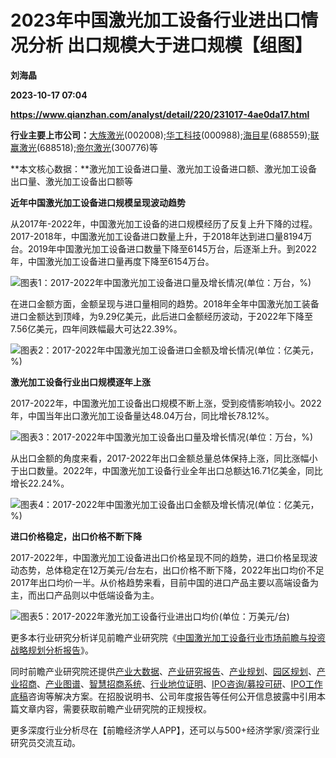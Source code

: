 # 2023年中国激光加工设备行业进出口情况分析 出口规模大于进口规模【组图】
**刘海晶**

**2023-10-17 07:04**

**https://www.qianzhan.com/analyst/detail/220/231017-4ae0da17.html**

**行业主要上市公司：**[大族激光](https://stock.qianzhan.com/hs/zhengquan_002008.SZ.html)(002008);[华工科技](https://stock.qianzhan.com/hs/zhengquan_000988.SZ.html)(000988);[海目星](https://stock.qianzhan.com/hs/zhengquan_688559.SH.html)(688559);[联赢激光](https://stock.qianzhan.com/hs/zhengquan_688518.SH.html)(688518);[帝尔激光](https://stock.qianzhan.com/hs/zhengquan_300776.SZ.html)(300776)等

**本文核心数据：**激光加工设备进口量、激光加工设备进口额、激光加工设备出口量、激光加工设备出口额等

**近年中国激光加工设备进口规模呈现波动趋势**

从2017年-2022年，中国激光加工设备的进口规模经历了反复上升下降的过程。2017-2018年，中国激光加工设备进口数量上升，于2018年达到进口量8194万台。2019年中国激光加工设备进口数量下降至6145万台，后逐渐上升。到2022年，中国激光加工设备进口量再度下降至6154万台。

![图表1：2017-2022年中国激光加工设备进口量及增长情况(单位：万台，%)](https://img3.qianzhan.com/news/202310/17/20231017-d13ef81ebdabe2f7.png)

在进口金额方面，金额呈现与进口量相同的趋势。2018年全年中国激光加工装备进口金额达到顶峰，为9.29亿美元，此后进口金额经历波动，于2022年下降至7.56亿美元，四年间跌幅最大可达22.39%。

![图表2：2017-2022年中国激光加工设备进口金额及增长情况(单位：亿美元，%)](https://img3.qianzhan.com/news/202310/17/20231017-abd2047f02c01e8a.png)

**激光加工设备行业出口规模逐年上涨**

2017-2022年，中国激光加工设备出口规模不断上涨，受到疫情影响较小。2022年，中国当年出口激光加工设备量达48.04万台，同比增长78.12%。

![图表3：2017-2022年中国激光加工设备出口量及增长情况(单位：万台，%)](https://img3.qianzhan.com/news/202310/17/20231017-b73fcd2c85da411c.png)

从出口金额的角度来看，2017-2022年出口金额总量总体保持上涨，同比涨幅小于出口数量。2022年，中国激光加工设备行业全年出口总额达16.71亿美金，同比增长22.24%。

![图表4：2017-2022年中国激光加工设备出口金额及增长情况(单位：亿美元，%)](https://img3.qianzhan.com/news/202310/17/20231017-5ebe98e12bb8734f.png)

**进口价格稳定，出口价格不断下降**

2017-2022年，中国激光加工设备进出口价格呈现不同的趋势，进口价格呈现波动态势，总体稳定在12万美元/台左右，出口价格不断下降，2022年出口均价不足2017年出口均价一半。从价格趋势来看，目前中国的进口产品主要以高端设备为主，而出口产品则以中低端设备为主。

![图表5：2017-2022年激光加工设备行业进出口均价(单位：万美元/台)](https://img3.qianzhan.com/news/202310/17/20231017-c06b365e51d46f40.png)

更多本行业研究分析详见前瞻产业研究院《[中国激光加工设备行业市场前瞻与投资战略规划分析报告](https://bg.qianzhan.com/report/detail/746ebe113cc04100.html)》。

同时前瞻产业研究院还提供[产业大数据](https://d.qianzhan.com/)、[产业研究报告](https://bg.qianzhan.com/report/hotlist/)、[产业规划](https://f.qianzhan.com/chanyeguihua2/)、[园区规划](https://f.qianzhan.com/yuanqu/)、[产业招商](https://f.qianzhan.com/chanyezhaoshang/)、[产业图谱](https://bg.qianzhan.com/report/lianglian/)、[智慧招商系统](https://z.qianzhan.com/)、[行业地位证明](https://bg.qianzhan.com/report/qyppcs)、[IPO咨询/募投可研](https://ipo.qianzhan.com/mutou/)、[IPO工作底稿](https://ipo.qianzhan.com/digao/)咨询等解决方案。在招股说明书、公司年度报告等任何公开信息披露中引用本篇文章内容，需要获取前瞻产业研究院的正规授权。

更多深度行业分析尽在【前瞻经济学人APP】，还可以与500+经济学家/资深行业研究员交流互动。